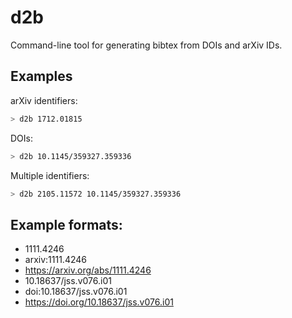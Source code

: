 # d2b

Command-line tool for generating bibtex from DOIs and arXiv IDs.

## Examples

arXiv identifiers:
``` bash
> d2b 1712.01815
```

DOIs:
``` bash
> d2b 10.1145/359327.359336
```

Multiple identifiers:
``` bash
> d2b 2105.11572 10.1145/359327.359336 
```

## Example formats:

- 1111.4246
- arxiv:1111.4246
- https://arxiv.org/abs/1111.4246
- 10.18637/jss.v076.i01
- doi:10.18637/jss.v076.i01
- https://doi.org/10.18637/jss.v076.i01

